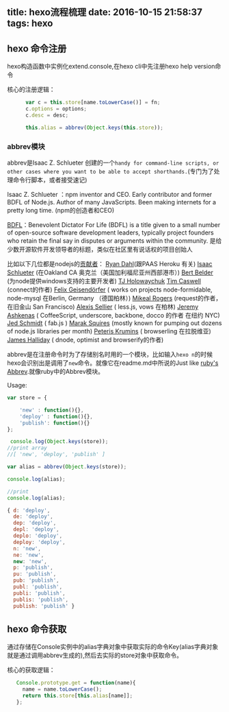title: hexo流程梳理
date: 2016-10-15 21:58:37
tags: hexo
---

## hexo 命令注册

hexo构造函数中实例化extend.console,在hexo cli中先注册hexo help version命令

核心的注册逻辑：
```js
	  var c = this.store[name.toLowerCase()] = fn;
	  c.options = options;
	  c.desc = desc;

	  this.alias = abbrev(Object.keys(this.store));
```
### abbrev模块

abbrev是Isaac Z. Schlueter 创建的一个`handy for command-line scripts, or other cases where you want to be able to accept shorthands.`(专门为了处理命令行脚本，或者接受速记)

Isaac Z. Schlueter ：npm inventor and CEO. Early contributor and former BDFL of Node.js. Author of many JavaScripts. Been making internets for a pretty long time.
(npm的创造者和CEO)

[BDFL](https://en.wikipedia.org/wiki/Benevolent_dictator_for_life)：Benevolent Dictator For Life (BDFL) is a title given to a small number of open-source software development leaders, typically project founders who retain the final say in disputes or arguments within the community.
是给少数开源软件开发领导者的标题，类似在社区里有说话权的项目创始人

比如以下几位都是nodejs的[贡献者](http://nodeguide.com/community.html)：
    [Ryan Dahl](https://github.com/ry)(跟PAAS Heroku 有关)
    [Isaac Schlueter](https://github.com/isaacs) (在Oakland CA 奥克兰（美国加利福尼亚州西部港市）)
    [Bert Belder](https://github.com/piscisaureus) (为node提供windows支持的主要开发者)
    [TJ Holowaychuk](大名鼎鼎的TJ,express,jade的作者)
    [Tim Caswell](https://github.com/creationix) (connect的作者)
    [Felix Geisendörfer](https://github.com/felixge) ( works on projects node-formidable, node-mysql 在Berlin, Germany （德国柏林）)
    [Mikeal Rogers](https://github.com/mikeal) (request的作者，在旧金山 San Francisco)
    [Alexis Sellier](https://github.com/cloudhead) ( less.js, vows 在柏林)
    [Jeremy Ashkenas](https://github.com/jashkenas) ( CoffeeScript, underscore, backbone, docco 的作者 在纽约 NYC)
    [Jed Schmidt](https://github.com/jed) (  fab.js )
    [Marak Squires](https://github.com/marak) (mostly known for pumping out dozens of node.js libraries per month)
    [Peteris Krumins](https://github.com/pkrumins) ( browserling 在拉脱维亚)
    [James Halliday](https://github.com/substack) ( dnode, optimist and browserify的作者)

abbrev是在注册命令时为了存储别名时用的一个模块，比如输入`hexo n`的时候hexo会识别出是调用了`new`命令。就像它在readme.md中所说的Just like [ruby's Abbrev](http://apidock.com/ruby/Abbrev).就像ruby中的Abbrev模块。

Usage:

```js
var store = {

	'new' : function(){},
	'deploy' : function(){},
	'publish': function(){}
};

 console.log(Object.keys(store));
//print array 
//[ 'new', 'deploy', 'publish' ]

var alias = abbrev(Object.keys(store));

console.log(alias);

//print 
console.log(alias);

{ d: 'deploy',
  de: 'deploy',
  dep: 'deploy',
  depl: 'deploy',
  deplo: 'deploy',
  deploy: 'deploy',
  n: 'new',
  ne: 'new',
  new: 'new',
  p: 'publish',
  pu: 'publish',
  pub: 'publish',
  publ: 'publish',
  publi: 'publish',
  publis: 'publish',
  publish: 'publish' }
 ```

 ## hexo 命令获取

 通过存储在Console实例中的alias字典对象中获取实际的命令Key(alias字典对象就是通过调用abbrev生成的),然后去实际的store对象中获取命令。

 核心的获取逻辑：

 ```js
 	Console.prototype.get = function(name){
	  name = name.toLowerCase();
	  return this.store[this.alias[name]];
	};
 ```


